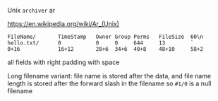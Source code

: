 Unix `archiver` ar

https://en.wikipedia.org/wiki/Ar_(Unix)

```
FileName/       TimeStamp   Owner Group Perms   FileSize  60\n
hello.txt/      0           0     0     644     13        `
0+16            16+12       28+6  34+6  40+8    48+10     58+2
```

all fields with right padding with space

Long filename variant:
 file name is stored after the data, and
 file name length is stored after the forward slash in the filename
  so `#1/0` is a null filename

